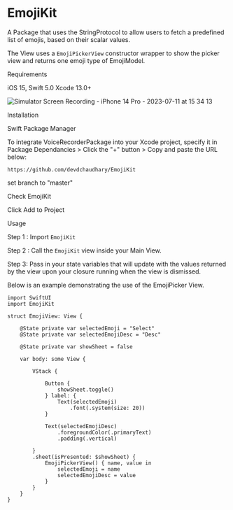 # EmojiKit

A Package that uses the StringProtocol to allow users to fetch a predefined list of emojis, based on their scalar values.

The View uses a ```EmojiPickerView``` constructor wrapper to show the picker view and returns one emoji type of EmojiModel.

Requirements

iOS 15,
Swift 5.0
Xcode 13.0+

![Simulator Screen Recording - iPhone 14 Pro - 2023-07-11 at 15 34 13](https://github.com/devdchaudhary/EmojiKit/assets/52855516/873c7a07-fcbb-4203-a0f8-fc1ef346c64a)

Installation

Swift Package Manager

To integrate VoiceRecorderPackage into your Xcode project, specify it in Package Dependancies > Click the "+" button > Copy and paste the URL below:

```https://github.com/devdchaudhary/EmojiKit```

set branch to "master"

Check EmojiKit

Click Add to Project

Usage

Step 1 : Import ```EmojiKit```

Step 2 : Call the ```EmojiKit``` view inside your Main View.

Step 3: Pass in your state variables that will update with the values returned by the view upon your closure running when the view is dismissed.

Below is an example demonstrating the use of the EmojiPicker View.

```
import SwiftUI
import EmojiKit

struct EmojiView: View {
    
    @State private var selectedEmoji = "Select"
    @State private var selectedEmojiDesc = "Desc"

    @State private var showSheet = false
    
    var body: some View {
        
        VStack {
            
            Button {
                showSheet.toggle()
            } label: {
                Text(selectedEmoji)
                    .font(.system(size: 20))
            }
            
            Text(selectedEmojiDesc)
                .foregroundColor(.primaryText)
                .padding(.vertical)
            
        }
        .sheet(isPresented: $showSheet) {
            EmojiPickerView() { name, value in
                selectedEmoji = name
                selectedEmojiDesc = value
            }
        }
    }
}
```
